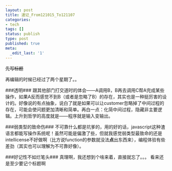 ```yaml
---
layout: post
title: 速记_From121015_To121107
categories:
- tech
tags: []
status: publish
type: post
published: true
meta:
  _edit_last: '1'
---
```

<del>先写标题</del>

再编辑的时候已经过了两个星期了。。

###透明###
跟其他部门打交道时的体会——A调用B，B再去调用C帮A完成某些操作，如果A反而感觉不到B（或者是忽略了B）的存在，其实也是一种挺厉害的设计的。好像说的有点抽象，说白了就是如果可以让customer忽略掉了中间过程的存在，可能会使问题更加清晰和简单。再白一点：化简中间过程，隐藏非主要逻辑。上升到哲学的高度就是——程序就是输入变输出。

###弱类型的致命伤###
不可靠什么都是坑爹的，用的好的话，javascript这种渣语言都能写操作系统呢！虽然可能是偏激了些，但就我感觉弱类型最致命的还是intellicense不好做啊（比方说function的参数就没法**点**出东西来），编程体验有些差劲（其实也可以理解为不可靠好像）。

###好记性不如烂笔头###
真理啊，我还想到个啥来着，直接就忘了。。。 看来还是至少要记个标题啊

